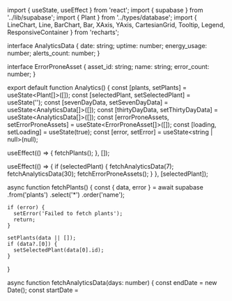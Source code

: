 import { useState, useEffect } from 'react';
import { supabase } from '../lib/supabase';
import { Plant } from '../types/database';
import {
  LineChart, Line, BarChart, Bar,
  XAxis, YAxis, CartesianGrid, Tooltip, Legend, ResponsiveContainer
} from 'recharts';

interface AnalyticsData {
  date: string;
  uptime: number;
  energy_usage: number;
  alerts_count: number;
}

interface ErrorProneAsset {
  asset_id: string;
  name: string;
  error_count: number;
}

export default function Analytics() {
  const [plants, setPlants] = useState<Plant[]>([]);
  const [selectedPlant, setSelectedPlant] = useState<string>('');
  const [sevenDayData, setSevenDayData] = useState<AnalyticsData[]>([]);
  const [thirtyDayData, setThirtyDayData] = useState<AnalyticsData[]>([]);
  const [errorProneAssets, setErrorProneAssets] = useState<ErrorProneAsset[]>([]);
  const [loading, setLoading] = useState(true);
  const [error, setError] = useState<string | null>(null);

  useEffect(() => {
    fetchPlants();
  }, []);

  useEffect(() => {
    if (selectedPlant) {
      fetchAnalyticsData(7);
      fetchAnalyticsData(30);
      fetchErrorProneAssets();
    }
  }, [selectedPlant]);

  async function fetchPlants() {
    const { data, error } = await supabase
      .from('plants')
      .select('*')
      .order('name');

    if (error) {
      setError('Failed to fetch plants');
      return;
    }

    setPlants(data || []);
    if (data?.[0]) {
      setSelectedPlant(data[0].id);
    }
  }

  async function fetchAnalyticsData(days: number) {
    const endDate = new Date();
    const startDate =
